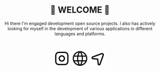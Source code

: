 <h1 align="center">👋 WELCOME 👋</h1>

<p align="center">Hi there I'm engaged development open source projects.
I also has actively looking for myself in the development of various applications in different languages and platforms.</p>

<br />
<p align="center">
      <a href="https://instagram.com/swiftlyfi" alt="Instagram"><img src="https://raw.githubusercontent.com/VKCOM/icons/master/src/svg/28/story_outline_28.svg"></img></a>
      <a href="https://swiftlyfi.github.io" alt="Website"><img src="https://raw.githubusercontent.com/VKCOM/icons/master/src/svg/28/globe_outline_28.svg"></img></a>
      <a href="https://t.me/swiftlyfi" alt="Telegram"><img src="https://raw.githubusercontent.com/VKCOM/icons/master/src/svg/28/location_outline_28.svg"></img></a>
    </p>
</p>
</td>
</table>
</p>
